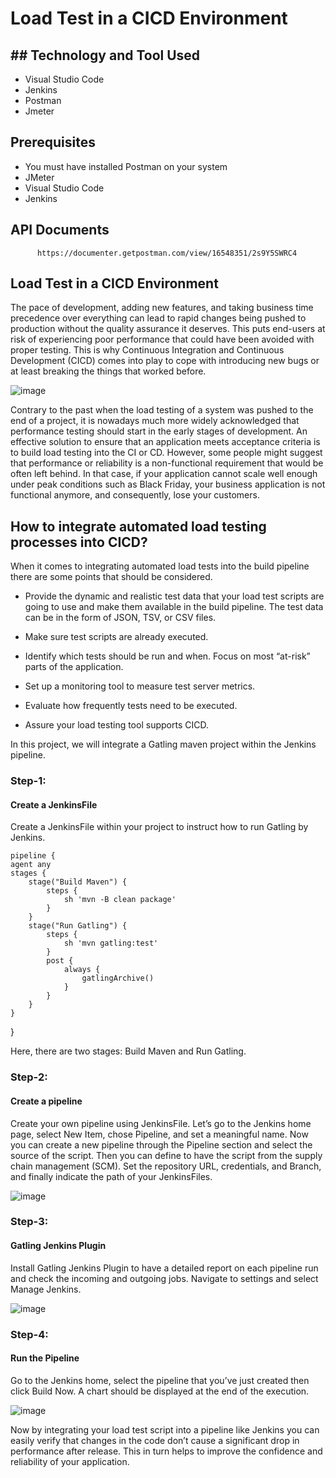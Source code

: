 # Load Test in a CICD Environment

## ## Technology and Tool Used

- Visual Studio Code
- Jenkins
- Postman
- Jmeter

## Prerequisites

- You must have installed Postman on your system
- JMeter
- Visual Studio Code
- Jenkins

## API Documents

          https://documenter.getpostman.com/view/16548351/2s9Y5SWRC4

## Load Test in a CICD Environment

The pace of development, adding new features, and taking business time precedence over everything can lead to rapid changes being pushed to production without the quality assurance it deserves. This puts end-users at risk of experiencing poor performance that could have been avoided with proper testing. This is why Continuous Integration and Continuous Development (CICD) comes into play to cope with introducing new bugs or at least breaking the things that worked before.

![image](https://github.com/Mamun104/CICD_environment_for_load_test/assets/78067017/8790cdfc-52b4-4464-8048-12d0a368dd7c)

Contrary to the past when the load testing of a system was pushed to the end of a project, it is nowadays much more widely acknowledged that performance testing should start in the early stages of development. An effective solution to ensure that an application meets acceptance criteria is to build load testing into the CI or CD. However, some people might suggest that performance or reliability is a non-functional requirement that would be often left behind. In that case, if your application cannot scale well enough under peak conditions such as Black Friday, your business application is not functional anymore, and consequently, lose your customers.

## How to integrate automated load testing processes into CICD?

When it comes to integrating automated load tests into the build pipeline there are some points that should be considered.   


- Provide the dynamic and realistic test data that your load test scripts are going to use and make them available in the build pipeline. The test data can be in the form of JSON, TSV, or CSV files.

- Make sure test scripts are already executed.

- Identify which tests should be run and when. Focus on most “at-risk” parts of the application.

- Set up a monitoring tool to measure test server metrics.

- Evaluate how frequently tests need to be executed.

- Assure your load testing tool supports CICD.

In this project, we will integrate a Gatling maven project within the Jenkins pipeline. 

### Step-1:

#### Create a JenkinsFile

Create a JenkinsFile within your project to instruct how to run Gatling by Jenkins. 


    pipeline {
    agent any
    stages {
        stage("Build Maven") {
            steps {
                sh 'mvn -B clean package'
            }
        }
        stage("Run Gatling") {
            steps {
                sh 'mvn gatling:test'
            }
            post {
                always {
                    gatlingArchive()
                }
            }
        }
    }
}


Here, there are two stages: Build Maven and Run Gatling. 

### Step-2:

#### Create a pipeline

Create your own pipeline using JenkinsFile.
Let’s go to the Jenkins home page, select New Item, chose Pipeline, and set a meaningful name. Now you can create a new pipeline through the Pipeline section and select the source of the script. Then you can define to have the script from the supply chain management (SCM). Set the repository URL, credentials, and Branch, and finally indicate the path of your JenkinsFiles. 

![image](https://github.com/Mamun104/CICD_environment_for_load_test/assets/78067017/136028bd-1b4f-493a-b419-61d381038420)


### Step-3:

#### Gatling Jenkins Plugin

Install Gatling Jenkins Plugin to have a detailed report on each pipeline run and check the incoming and outgoing jobs. Navigate to settings and select Manage Jenkins.

![image](https://github.com/Mamun104/CICD_environment_for_load_test/assets/78067017/78b48a84-127b-42c7-8bcc-bb76c4f32469)


### Step-4:

#### Run the Pipeline

Go to the Jenkins home, select the pipeline that you’ve just created then click Build Now. A chart should be displayed at the end of the execution.

![image](https://github.com/Mamun104/CICD_environment_for_load_test/assets/78067017/5ca40110-e5a8-4304-9788-e4c753ac7088)


Now by integrating your load test script into a pipeline like Jenkins you can easily verify that changes in the code don’t cause a significant drop in performance after release. This in turn helps to improve the confidence and reliability of your application.







